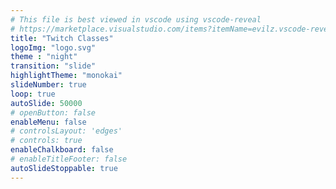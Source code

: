 ```yaml
---
# This file is best viewed in vscode using vscode-reveal
# https://marketplace.visualstudio.com/items?itemName=evilz.vscode-reveal
title: "Twitch Classes"
logoImg: "logo.svg"
theme : "night"
transition: "slide"
highlightTheme: "monokai"
slideNumber: true
loop: true
autoSlide: 50000 
# openButton: false
enableMenu: false
# controlsLayout: 'edges'
# controls: true
enableChalkboard: false
# enableTitleFooter: false
autoSlideStoppable: true
---
```


<!-- Global site tag (gtag.js) - Google Analytics -->
<script async src="https://www.googletagmanager.com/gtag/js?id=UA-176679651-1"></script>
<script>
  window.dataLayer = window.dataLayer || [];
  function gtag(){dataLayer.push(arguments);}
  gtag('js', new Date());

  gtag('config', 'UA-176679651-1');
</script>

<link rel="stylesheet" href="theme.css">